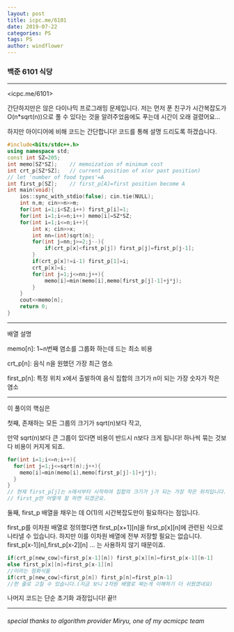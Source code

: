 ```yaml
---
layout: post
title: icpc.me/6101
date: 2019-07-22
categories: PS
tags: PS
author: windflower
---
```

### 백준 6101 식당
---

<icpc.me/6101>

간단하지만은 않은 다이나믹 프로그래밍 문제입니다. 저는 먼저 푼 친구가 시간복잡도가 O(n*sqrt(n))으로 풀 수 있다는 것을 알려주었음에도 푸는데 시간이 오래 걸렸어요...

하지만 아이디어에 비해 코드는 간단합니다! 코드를 통해 설명 드리도록 하겠습니다.
```cpp
#include<bits/stdc++.h>
using namespace std;
const int SZ=205;
int memo[SZ*SZ];	// memoization of minimum cost
int crt_p[SZ*SZ]; 	// current position of x(or past position)
// let 'number of food types'=A
int first_p[SZ]; 	// first_p[A]=first position become A
int main(void){
	ios::sync_with_stdio(false); cin.tie(NULL);
	int n,m; cin>>n>>m;
	for(int i=1;i<SZ;i++) first_p[i]=1;
	for(int i=1;i<=n;i++) memo[i]=SZ*SZ;
	for(int i=1;i<=n;i++){
		int x; cin>>x;
		int nn=(int)sqrt(n);
		for(int j=nn;j>=2;j--){
			if(crt_p[x]<first_p[j]) first_p[j]=first_p[j-1];
		}
		if(crt_p[x]!=i-1) first_p[1]=i;
		crt_p[x]=i;
		for(int j=1;j<=nn;j++){
			memo[i]=min(memo[i],memo[first_p[j]-1]+j*j);
		}
	}
	cout<<memo[n];
	return 0;
}
```
---

배열 설명

memo[n]: 1~n번째 염소를 그룹화 하는데 드는 최소 비용

crt_p[n]: 음식 n을 원했던 가장 최근 염소

first_p[n]: 특정 위치 x에서 출발하여 음식 집합의 크기가 n이 되는 가장 숫자가 작은 염소

---

이 풀이의 핵심은

첫째, 존재하는 모든 그룹의 크기가 sqrt(n)보다 작고,

만약 sqrt(n)보다 큰 그룹이 있다면 비용이 반드시 n보다 크게 됩니다! 하나씩 묶는 것보다 비용이 커지게 되죠.

```cpp
for(int i=1;i<=n;i++){
  for(int j=1;j<=sqrt(n);j++){
    memo[i]=min(memo[i],memo[first_p[j]-1]+j*j);
  }
}
// 현재 first_p[j]는 n에서부터 시작하여 집합의 크기가 j가 되는 가장 작은 위치입니다.
// first_p만 어떻게 잘 하면 되겠군요.
```

둘째, first_p 배열을 채우는 데 O(1)의 시간복잡도만이 필요하다는 점입니다.

first_p를 이차원 배열로 정의했다면 first_p[x+1][n]을 first_p[x][n]에 관련된 식으로 나타낼 수 있습니다. 하지만 이를 이차원 배열에 전부 저장할 필요는 없습니다.  first_p[x-1][n],first_p[x-2][n] ... 는 사용하지 않기 때문이죠.

```cpp
if(crt_p[new_cow]<first_p[x-1][n]) first_p[x][n]=first_p[x-1][n-1]
else first_p[x][n]=first_p[x-1][n]
//이라는 점화식을
if(crt_p[new_cow]<first_p[n]) first_p[n]=first_p[n-1]
//한 줄로 고칠 수 있습니다.(지금 보니 2차원 배열로 짜는게 이해하기 더 쉬웠겠네요)
```
나머지 코드는 단순 초기화 과정입니다! 끝!!

---
###### special thanks to algorithm provider Miryu, one of my acmicpc team
